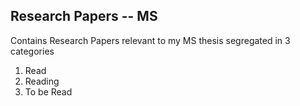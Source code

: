 ## Research Papers -- MS

Contains Research Papers relevant to my MS thesis segregated in 3 categories

1. Read
2. Reading
3. To be Read
